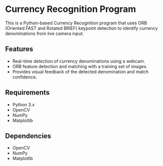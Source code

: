 # Currency Recognition Program

This is a Python-based Currency Recognition program that uses ORB (Oriented FAST and Rotated BRIEF) keypoint detection to identify currency denominations from live camera input.

## Features
- Real-time detection of currency denominations using a webcam.
- ORB feature detection and matching with a training set of images.
- Provides visual feedback of the detected denomination and match confidence.

## Requirements
- Python 3.x
- OpenCV
- NumPy
- Matplotlib


## Dependencies
- OpenCV
- NumPy
- Matplotlib

